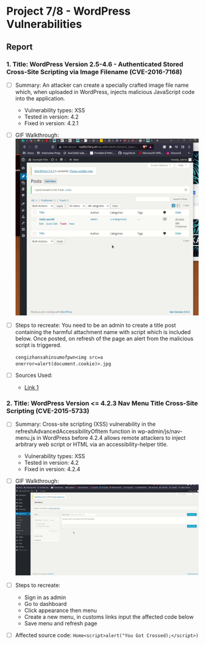 # Project 7/8 - WordPress Vulnerabilities

## Report

### 1. Title: WordPress Version 2.5-4.6 - Authenticated Stored Cross-Site Scripting via Image Filename (CVE-2016-7168)
  - [ ] Summary: An attacker can create a specially crafted image file name which, when uploaded in WordPress, injects malicious JavaScript code into the application.
   
    - Vulnerability types: XSS
    - Tested in version: 4.2
    - Fixed in version: 4.2.1
    
  - [ ] GIF Walkthrough: <img src="wp_xss.gif" alt="Cross-Site Scripting (XSS)">
  - [ ] Steps to recreate: You need to be an admin to create a title post containing the harmful attachment name with script which is included below. Once posted, on refresh of the page an alert from the malicious script is triggered.

    `cengizhansahinsumofpwn<img src=a onerror=alert(document.cookie)>.jpg`

  - [ ] Sources Used: 
    - [Link 1](https://sumofpwn.nl/advisory/2016/persistent_cross_site_scripting_vulnerability_in_wordpress_due_to_unsafe_processing_of_file_names.html)

### 2. Title: WordPress Version <= 4.2.3 Nav Menu Title Cross-Site Scripting (CVE-2015-5733)
  - [ ] Summary: Cross-site scripting (XSS) vulnerability in the refreshAdvancedAccessibilityOfItem function in wp-admin/js/nav-menu.js in WordPress before 4.2.4 allows remote attackers to inject arbitrary web script or HTML via an accessibility-helper title.
  
    - Vulnerability types: XSS
    - Tested in version: 4.2
    - Fixed in version: 4.2.4
    
  - [ ] GIF Walkthrough: <img src='cve_menu_xss.gif' width='' alt='Video Walkthrough' />
  - [ ] Steps to recreate:
      - Sign in as admin
      - Go to dashboard
      - Click appearance then menu
      - Create a new menu, in customs links input the affected code below 
      - Save menu and refresh page
      
  - [ ] Affected source code:
     `Home<script>alert("You Got Crossed);</script>)`
